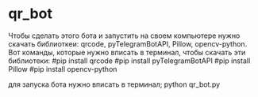# qr_bot

Чтобы сделать этого бота и запустить на своем компьютере нужно скачать библиоткеи: qrcode, pyTelegramBotAPI, Pillow, opencv-python.
Вот команды, которые нужно вписать в терминал, чтобы скачать эти библиотеки:
#pip install qrcode
#pip install pyTelegramBotAPI
#pip install Pillow
#pip install opencv-python

для запуска бота нужно вписать в терминал;
python qr_bot.py  
